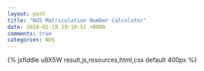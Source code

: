 ```yaml
---
layout: post
title: "NUS Matriculation Number Calculator"
date: 2014-01-19 19:10:51 +0800
comments: true
categories: NUS
---
```

{% jsfiddle u8X5W result,js,resources,html,css default 400px %}
